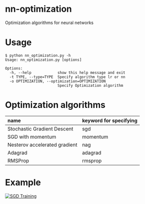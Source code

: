 # nn-optimization
Optimization algorithms for neural networks

# Usage

```
$ python nn_optimization.py -h
Usage: nn_optimization.py [options]

Options:
  -h, --help            show this help message and exit
  -t TYPE, --type=TYPE  Specify algorithm type lr or nn
  -o OPTIMIZATION, --optimization=OPTIMIZATION
                        Specify Optimization algorithm
```

# Optimization algorithms

|name|keyword for specifying|
|:----|:----|
|Stochastic Gradient Descent|sgd|
|SGD with momentum|momentum|
|Nesterov accelerated gradient|nag|
|Adagrad|adagrad|
|RMSProp|rmsprop|

# Example

[![SGD Training](http://img.youtube.com/vi/-mmMzCEmFI8/0.jpg)](https://www.youtube.com/watch?v=-mmMzCEmFI8)

